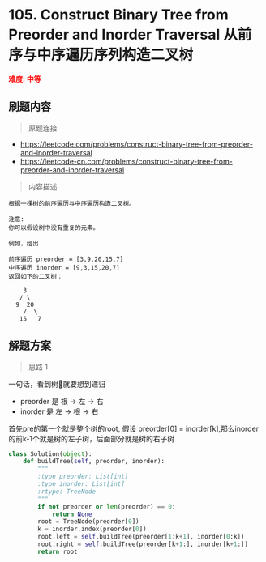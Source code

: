 # 105. Construct Binary Tree from Preorder and Inorder Traversal 从前序与中序遍历序列构造二叉树

**<font color=red>难度: 中等</font>**

## 刷题内容

> 原题连接

* https://leetcode.com/problems/construct-binary-tree-from-preorder-and-inorder-traversal
* https://leetcode-cn.com/problems/construct-binary-tree-from-preorder-and-inorder-traversal

> 内容描述

```
根据一棵树的前序遍历与中序遍历构造二叉树。

注意:
你可以假设树中没有重复的元素。

例如，给出

前序遍历 preorder = [3,9,20,15,7]
中序遍历 inorder = [9,3,15,20,7]
返回如下的二叉树：

    3
   / \
  9  20
    /  \
   15   7
```

## 解题方案

> 思路 1

一句话，看到树🌲就要想到递归

- preorder 是 根 -> 左 -> 右
- inorder  是 左 -> 根 -> 右

首先pre的第一个就是整个树的root, 假设 preorder[0] = inorder[k],那么inorder的前k-1个就是树的左子树，后面部分就是树的右子树

```python
class Solution(object):
    def buildTree(self, preorder, inorder):
        """
        :type preorder: List[int]
        :type inorder: List[int]
        :rtype: TreeNode
        """
        if not preorder or len(preorder) == 0:
            return None
        root = TreeNode(preorder[0])
        k = inorder.index(preorder[0])
        root.left = self.buildTree(preorder[1:k+1], inorder[0:k])
        root.right = self.buildTree(preorder[k+1:], inorder[k+1:])
        return root
```

